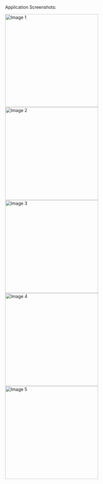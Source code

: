 Application Screenshots:

<img src="https://github.com/user-attachments/assets/c66ae18c-820e-4010-ab07-4889081d5532" alt="Image 1" width="300"/>

<img src="https://github.com/user-attachments/assets/91f48074-b03c-458f-a7e0-043cd9bc6de0" alt="Image 2" width="300"/>

<img src="https://github.com/user-attachments/assets/8ad9e338-62b7-4b0b-a5b3-15833a92c2fe" alt="Image 3" width="300"/>

<img src="https://github.com/user-attachments/assets/91acf54e-4aa1-4e05-be73-a1314279516c" alt="Image 4" width="300"/>

<img src="https://github.com/user-attachments/assets/e9582f95-eb68-4a78-b640-c2add01e19cd" alt="Image 5" width="300"/>





